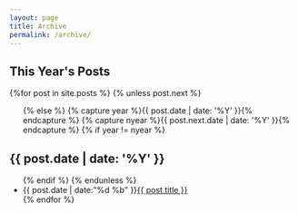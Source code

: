 ```yaml
---
layout: page
title: Archive
permalink: /archive/
---
```

<section class="archive">
<!--    <ul>
    {% for post in site.posts %}
        <li>
            <div class="date">{{ post.date | date_to_string }}</div>
            <a href="{{ site.prefix  }}{{ post.url }}">{{ post.title }}</a>
        </li>
    {% endfor %}
    </ul>
-->
    <h2>This Year's Posts</h2>
    {%for post in site.posts %}
      {% unless post.next %}
        <ul class="this">
      {% else %}
        {% capture year %}{{ post.date | date: '%Y' }}{% endcapture %}
        {% capture nyear %}{{ post.next.date | date: '%Y' }}{% endcapture %}
        {% if year != nyear %}
          </ul>
          <h2>{{ post.date | date: '%Y' }}</h2>
          <ul class="past">
        {% endif %}
      {% endunless %}
        <li><time>{{ post.date | date:"%d %b" }}</time><a href="{{ post.url }}">{{ post.title }}</a></li>
    {% endfor %}
    </ul>
</section>
